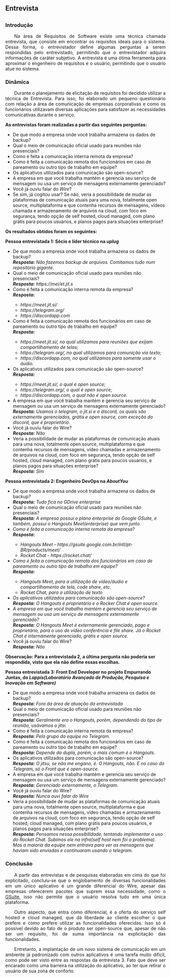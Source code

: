 <h2><strong>Entrevista</strong><h2>
<h3><strong>Introdução</strong></h3>
<p align="justify"> &emsp;&emsp;Na área de Requisitos de Software existe uma técnica chamada entrevista, que consiste em encontrar os requisitos ideais para o sistema. Dessa forma, o entrevistador define algumas perguntas a serem respondidas pelo entrevistado, permitindo que o entrevistador adquira informações de caráter subjetivo. A entrevista é uma ótima ferramenta para aproximar o engenheiro de requisitos e o usuário, permitindo que o usuário atue no sistema.</p>

<h3><strong>Dinâmica</strong></h3>
<p align="justify"> &emsp;&emsp;Durante o planejamento de elicitação de requisitos foi decidido utilizar a técnica de Entrevista. Para isso, foi elaborado um pequeno questionário com relação a área de comunicação de empresas corporativas e como os funcionários utilizavam diversas aplicações para satisfazer as necessidades comunicativas durante o serviço.</p>

<p> <b>As entrevistas foram realizadas a partir das seguintes perguntas:</b></p>
<ul>
    <li>De que modo a empresa onde você trabalha armazena os dados de backup?</li>
    <li>Qual o meio de comunicação oficial usado para reuniões não presenciais?</li>
    <li>Como é feita a comunicação interna remota da empresa?</li>
    <li>Como é feita a comunicação remota dos funcionários em caso de pareamento ou outro tipo de trabalho em equipe?</li>
    <li>Os aplicativos utilizados para comunicação são open-source?</li>
    <li>A empresa em que você trabalha mantém e gerencia seu serviço de mensagem ou usa um serviço de mensagens externamente gerenciado?</li>
    <li>Você já ouviu falar do <i>Wire</i>?</li>
    <li>Se sim, já cogitou usar? Se não, veria a possibilidade de mudar as plataformas de comunicação atuais para uma nova, totalmente open source, multiplataforma e que contenha recursos de mensagens, vídeos chamada e armazenamento de arquivos na cloud, com foco em segurança, tendo opção de self hosted, cloud managed, com plano grátis para poucos usuários, e planos pagos para situações enterprise?</li>
</ul>
<p><b> Os resultados obtidos foram os seguintes:</b></p>

<p><b>Pessoa entrevistada 1: Sócio e líder técnico na <i>uplug</i></b></p>
<ul>
    <li>De que modo a empresa onde você trabalha armazena os dados de backup?</li>
        <i><b>Resposta:</b> Não fazemos backup de arquivos. Comitamos tudo num repositório gigante.</i>
    <li>Qual o meio de comunicação oficial usado para reuniões não presenciais?</li>
        <i><b>Resposta:</b> https://mei/et.jit.s</i>
    <li>Como é feita a comunicação interna remota da empresa?</li>
        <i><b>Resposta:</b></i>
        <ul> 
        <i><li>https://meet.jit.si/</li></i>
        <i><li>https://telegram.org/</li></i>
        <i><li>https://discordapp.com</li></i>
        </ul>
    <li>Como é feita a comunicação remota dos funcionários em caso de pareamento ou outro tipo de trabalho em equipe?</li>
        <i><b>Resposta:</b></i>
        <ul> 
        <i><li>https://meet.jit.si/, no qual utilizamos para reuniões que exijam compartilhamento de telas;</li></i>
        <i><li>https://telegram.org/, no qual utilizamos para comunição via texto;</li></i>  
        <i><li>https://discordapp.com, no qual utilizamos para somente usar o áudio.</li></i>
        </ul>
    <li>Os aplicativos utilizados para comunicação são open-source?</li>
    <i><b>Resposta:</b></i>
    <ul>
        <i><li>https://meet.jit.si/, o qual é open source;</li></i>
        <i><li>https://telegram.org/, o qual é open source;</li></i>
        <i><li>https://discordapp.com, o qual não é open source.</li></i>
    </ul>
    <li>A empresa em que você trabalha mantém e gerencia seu serviço de mensagem ou usa um serviço de mensagens externamente gerenciado?</li>
    <i><b>Resposta:</b> Usamos o telegram, o jit.si e o discord, os quais são externamente gerenciados, grátis e open source, com exceção do discord, que é proprietário.</i>
    <li>Você já ouviu falar do Wire?</li>
    <i><b>Resposta:</b> Não</i>
    <li>Veria a possibilidade de mudar as plataformas de comunicação atuais para uma nova, totalmente open source, multiplataforma e que contenha recursos de mensagens, vídeo chamadas e armazenamento de arquivos na cloud, com foco em segurança, tendo opção de self hosted, cloud managed, com plano grátis para poucos usuários, e planos pagos para situações enterprise?</li>
    <i><b>Resposta:</b> Sim </i>
</ul>

<p><b>Pessoa entrevistada 2: Engenheiro DevOps na <i>AboutYou</i></b></p>
<ul>
    <li>De que modo a empresa onde você trabalha armazena os dados de backup?</li>
    <i><b>Resposta:</b> Tudo fica no GDrive enterprise</i>
    <li> Qual o meio de comunicação oficial usado para reuniões não presenciais?</li>
    <i><b>Resposta:</b> A empresa possui o plano enterprise do Google GSuite, e também, possui o Hangouts Meet(enterprise) que vem junto.
    <li>Como é feita a comunicação interna remota da empresa?</li>
    <i><b>Resposta:</b></i>
    <ul>
    <i><li>Hangouts Meet - https://gsuite.google.com.br/intl/pt-BR/products/meet/</li></i>
    <i><li>Rocket Chat - https://rocket.chat/</li></i>
    </ul>
    <li>Como é feita a comunicação remota dos funcionários em caso de pareamento ou outro tipo de trabalho em equipe?</li>
    <i><b>Resposta:</b></i>
    <ul>
    <i><li>Hangouts Meet, para a utilização de vídeo/áudio e compartilhamento de tela, code share, etc.</li></i>
    <i><li>Rocket Chat, para a utilização de texto</li></i>
    </ul>
    <li>Os aplicativos utilizados para comunicação são open-source?</li>
    <i><b>Resposta:</b> O Hangouts é proprietário e o Rocker Chat é open source.</i>
    <li>A empresa em que você trabalha mantém e gerencia seu serviço de mensagem ou usa um serviço de mensagens externamente gerenciado?</li>
    <i><b>Resposta:</b> O Hangouts Meet é externamente gerenciado, pago e proprietário, para o uso de vídeo conferência e <i>file share</i></i>. Já o Rocket Chat é internamente gerenciado, grátis e open source.</i>
    <li>Você já ouviu falar do Wire?</li>
    <i><b>Resposta:</b> Não</i>
    </ul>
    <b>Observação: Para a entrevistada 2, a última pergunta não poderia ser respondida, visto que ela não define essas escolhas.</b>

<p><b>Pessoa entrevistada 3: Front End Developer no projeto Empurrando Juntas, do <i>Lappis(Laboratório Avançado de Produção, Pesquisa e Inovação em Software)</i></b></p>
<ul>
    <li>De que modo a empresa onde você trabalha armazena os dados de backup?</li>
    <i><b>Resposta:</b> Fora da área de atuação da entrevistada</i>
    <li>Qual o meio de comunicação oficial usado para reuniões não presenciais?</li>
    <i><b>Resposta:</b> Geralmente era o Hangouts, porém, dependendo do tipo de reunião, usávamos o jitsi.</i>
    <li>Como é feita a comunicação interna remota da empresa?</li>
    <i><b>Resposta:</b> Pelo grupo da equipe no Telegram.</i>
    <li>Como é feita a comunicação remota dos funcionários em caso de pareamento ou outro tipo de trabalho em equipe?</li>
    <i><b>Resposta:</b> Depende da dupla, porém, o mais comum é o Hangouts.</i>
    <li>Os aplicativos utilizados para comunicação são open-source?</li>
    <i><b>Resposta:</b> O jitsu, se não me engano, é. O Hangouts, não. E no caso do Telegram, só o Front que é open-source.</i>
    <li>A empresa em que você trabalha mantém e gerencia seu serviço de mensagem ou usa um serviço de mensagens externamente gerenciado?</li>
    <i><b>Resposta:</b> Gerenciado externamente, o Telegram.</i>
    <li>Você já ouviu falar do Wire?</li>
    <i><b>Resposta:</b> Nunca ouvi falar do Wire</i>
    <li>Veria a possibilidade de mudar as plataformas de comunicação atuais para uma nova, totalmente open source, multiplataforma e que contenha recursos de mensagens, vídeo chamadas e armazenamento de arquivos na cloud, com foco em segurança, tendo opção de self hosted, cloud managed, com plano grátis para poucos usuários, e planos pagos para situações enterprise?</li>
    <i><b>Resposta:</b> Pensamos nessa possibilidade, tentando implementar o uso do Rocket Chat. Subimos ele na infra(self host nem foi o problema). Mas a maioria da equipe nem entrava para ver as mensagens que haviam sido enviadas e continuaram usando o telegram.</i>
</ul>

<h3><strong>Conclusão</strong></h3>
<p align="justify"> &emsp;&emsp;A partir das entrevistas e de pesquisas elaboradas em cima do que foi explicitado, concluiu-se que o englobamento de diversas funcionalidades em um único aplicativo é um grande diferencial do Wire, apesar das empresas oferecerem pacotes que suprem essa necessidade, como o <a href=https://gsuite.google.com.br/intl/pt-BR/>GSuite</a>, isso não permite que o usuário resolva tudo em uma única plataforma.</p>
<p align="justify"> &emsp;&emsp;Outro aspecto, que entra como diferencial, é a oferta do serviço self hosted e cloud managed, que dá liberdade ao cliente escolher o que prefere e como prefere utilizar as funcionalidades oferecidas. Isso só é possível devido ao fato de o produto ser open-source que, apesar de não ser um requisito, foi de suma importância na explicitação das funcionalidades.</p>
<p align="justify"> &emsp;&emsp;Entretanto, a implantação de um novo sistema de comunicação em um ambiente já padronizado com outros aplicativos é uma tarefa muito difícil, como pode ser visto entre as respostas da entrevista 3. Fato que deve ser encarado como uma barreira na utilização do aplicativo, ao ter que retirar o usuário de sua zona de conforto.</p>






